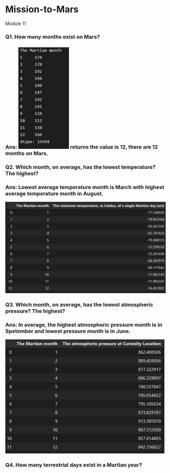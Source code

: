 # Mission-to-Mars
Module 11
### Q1. How many months exist on Mars?
### Ans: ![image](https://github.com/jilldvn/Mission-to-Mars/blob/main/image/martian_month_count.png) returns the value is 12, there are 12 months on Mars. 

### Q2. Which month, on average, has the lowest temperature? The highest?
### Ans: Lowest average temperature month is March with highest average temperature month in August.
![image](https://github.com/jilldvn/Mission-to-Mars/blob/main/image/mars_temp.png)


### Q3. Which month, on average, has the lowest atmospheric pressure? The highest?
### Ans: In average, the highest atmospheric pressure month is in Spetember and lowest pressure month is in June. 
![image](https://github.com/jilldvn/Mission-to-Mars/blob/main/image/atmpspheric_pressure_mars.png)

### Q4. How many terrestrial days exist in a Martian year? 
